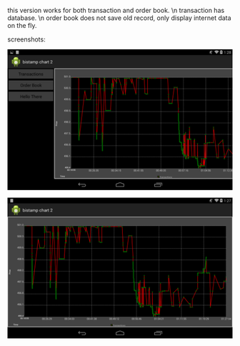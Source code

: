 this version works for both transaction and order book. \n
transaction has database. \n
order book does not save old record, only display internet data on the fly.

screenshots:

![screenshot1](/res/img/Screenshot_1.png)

![screenshot2](/res/img/Screenshot_2.png)

